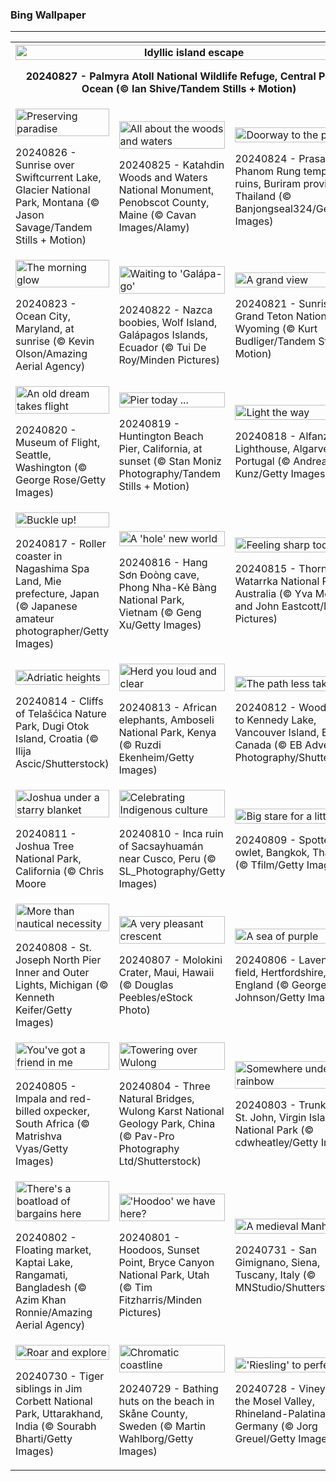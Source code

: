 <h3>
 Bing Wallpaper
</h3>
<hr/>
<table>
<tr>
<th colspan="3">
<img alt="Idyllic island escape" src="https://www.bing.com/th?id=OHR.PalmyraAtoll_EN-US8399787979_UHD.jpg&amp;rf=LaDigue_UHD.jpg&amp;pid=hp&amp;w=3840&amp;h=2160&amp;rs=1&amp;c=4" width="100%"/><p>20240827 - Palmyra Atoll National Wildlife Refuge, Central Pacific Ocean (© Ian Shive/Tandem Stills + Motion)</p></th>
</tr>
<tr>
<td><img alt="Preserving paradise" src="https://www.bing.com/th?id=OHR.SwiftcurrentLake_EN-US8272209593_UHD.jpg&amp;rf=LaDigue_UHD.jpg&amp;pid=hp&amp;w=3840&amp;h=2160&amp;rs=1&amp;c=4" width="100%"/><p>20240826 - Sunrise over Swiftcurrent Lake, Glacier National Park, Montana (© Jason Savage/Tandem Stills + Motion)</p></td>
<td><img alt="All about the woods and waters" src="https://www.bing.com/th?id=OHR.KatahdinWoods_EN-US8182768375_UHD.jpg&amp;rf=LaDigue_UHD.jpg&amp;pid=hp&amp;w=3840&amp;h=2160&amp;rs=1&amp;c=4" width="100%"/><p>20240825 - Katahdin Woods and Waters National Monument, Penobscot County, Maine (© Cavan Images/Alamy)</p></td>
<td><img alt="Doorway to the past" src="https://www.bing.com/th?id=OHR.PrasatPhanom_EN-US7990643175_UHD.jpg&amp;rf=LaDigue_UHD.jpg&amp;pid=hp&amp;w=3840&amp;h=2160&amp;rs=1&amp;c=4" width="100%"/><p>20240824 - Prasat Phanom Rung temple ruins, Buriram province, Thailand (© Banjongseal324/Getty Images)</p></td>
</tr>
<tr>
<td><img alt="The morning glow" src="https://www.bing.com/th?id=OHR.OceanCityMD_EN-US1389904046_UHD.jpg&amp;rf=LaDigue_UHD.jpg&amp;pid=hp&amp;w=3840&amp;h=2160&amp;rs=1&amp;c=4" width="100%"/><p>20240823 - Ocean City, Maryland, at sunrise (© Kevin Olson/Amazing Aerial Agency)</p></td>
<td><img alt="Waiting to 'Galápa-go'" src="https://www.bing.com/th?id=OHR.NazcaBooby_EN-US0971401791_UHD.jpg&amp;rf=LaDigue_UHD.jpg&amp;pid=hp&amp;w=3840&amp;h=2160&amp;rs=1&amp;c=4" width="100%"/><p>20240822 - Nazca boobies, Wolf Island, Galápagos Islands, Ecuador (© Tui De Roy/Minden Pictures)</p></td>
<td><img alt="A grand view" src="https://www.bing.com/th?id=OHR.TetonSunrise_EN-US0849252457_UHD.jpg&amp;rf=LaDigue_UHD.jpg&amp;pid=hp&amp;w=3840&amp;h=2160&amp;rs=1&amp;c=4" width="100%"/><p>20240821 - Sunrise at Grand Teton National Park, Wyoming (© Kurt Budliger/Tandem Stills + Motion)</p></td>
</tr>
<tr>
<td><img alt="An old dream takes flight" src="https://www.bing.com/th?id=OHR.FlightMuseum_EN-US0151236175_UHD.jpg&amp;rf=LaDigue_UHD.jpg&amp;pid=hp&amp;w=3840&amp;h=2160&amp;rs=1&amp;c=4" width="100%"/><p>20240820 - Museum of Flight, Seattle, Washington (© George Rose/Getty Images)</p></td>
<td><img alt="Pier today ..." src="https://www.bing.com/th?id=OHR.HuntingtonBeach_EN-US9892577517_UHD.jpg&amp;rf=LaDigue_UHD.jpg&amp;pid=hp&amp;w=3840&amp;h=2160&amp;rs=1&amp;c=4" width="100%"/><p>20240819 - Huntington Beach Pier, California, at sunset (© Stan Moniz Photography/Tandem Stills + Motion)</p></td>
<td><img alt="Light the way" src="https://www.bing.com/th?id=OHR.AlfanzinaLighthouse_EN-US9545750672_UHD.jpg&amp;rf=LaDigue_UHD.jpg&amp;pid=hp&amp;w=3840&amp;h=2160&amp;rs=1&amp;c=4" width="100%"/><p>20240818 - Alfanzina Lighthouse, Algarve, Portugal (© Andreas Kunz/Getty Images)</p></td>
</tr>
<tr>
<td><img alt="Buckle up!" src="https://www.bing.com/th?id=OHR.JapanRollerCoaster_EN-US9463845683_UHD.jpg&amp;rf=LaDigue_UHD.jpg&amp;pid=hp&amp;w=3840&amp;h=2160&amp;rs=1&amp;c=4" width="100%"/><p>20240817 - Roller coaster in Nagashima Spa Land, Mie prefecture, Japan (© Japanese amateur photographer/Getty Images)</p></td>
<td><img alt="A 'hole' new world" src="https://www.bing.com/th?id=OHR.HangCave_EN-US9374263509_UHD.jpg&amp;rf=LaDigue_UHD.jpg&amp;pid=hp&amp;w=3840&amp;h=2160&amp;rs=1&amp;c=4" width="100%"/><p>20240816 - Hang Sơn Đoòng cave, Phong Nha-Kẻ Bàng National Park, Vietnam (© Geng Xu/Getty Images)</p></td>
<td><img alt="Feeling sharp today" src="https://www.bing.com/th?id=OHR.WatarrkaLizard_EN-US2106702347_UHD.jpg&amp;rf=LaDigue_UHD.jpg&amp;pid=hp&amp;w=3840&amp;h=2160&amp;rs=1&amp;c=4" width="100%"/><p>20240815 - Thorny devil, Watarrka National Park, Australia (© Yva Momatiuk and John Eastcott/Minden Pictures)</p></td>
</tr>
<tr><td><img alt="Adriatic heights" src="https://www.bing.com/th?id=OHR.DugiOtokCroatia_EN-US1981524043_UHD.jpg&amp;rf=LaDigue_UHD.jpg&amp;pid=hp&amp;w=3840&amp;h=2160&amp;rs=1&amp;c=4" width="100%"/><p>20240814 - Cliffs of Telašćica Nature Park, Dugi Otok Island, Croatia (© Ilija Ascic/Shutterstock)</p></td><td><img alt="Herd you loud and clear" src="https://www.bing.com/th?id=OHR.ElephantsAmboseli_EN-US1913542949_UHD.jpg&amp;rf=LaDigue_UHD.jpg&amp;pid=hp&amp;w=3840&amp;h=2160&amp;rs=1&amp;c=4" width="100%"/><p>20240813 - African elephants, Amboseli National Park, Kenya (© Ruzdi Ekenheim/Getty Images)</p></td><td><img alt="The path less taken" src="https://www.bing.com/th?id=OHR.TofinoVancouver_EN-US1466348668_UHD.jpg&amp;rf=LaDigue_UHD.jpg&amp;pid=hp&amp;w=3840&amp;h=2160&amp;rs=1&amp;c=4" width="100%"/><p>20240812 - Wooden path to Kennedy Lake, Vancouver Island, BC, Canada (© EB Adventure Photography/Shutterstock)</p></td></tr><tr><td><img alt="Joshua under a starry blanket" src="https://www.bing.com/th?id=OHR.JoshuaTreeNP_EN-US1399159741_UHD.jpg&amp;rf=LaDigue_UHD.jpg&amp;pid=hp&amp;w=3840&amp;h=2160&amp;rs=1&amp;c=4" width="100%"/><p>20240811 - Joshua Tree National Park, California (© Chris Moore</p></td><td><img alt="Celebrating Indigenous culture" src="https://www.bing.com/th?id=OHR.IncaRuinPeru_EN-US1209778539_UHD.jpg&amp;rf=LaDigue_UHD.jpg&amp;pid=hp&amp;w=3840&amp;h=2160&amp;rs=1&amp;c=4" width="100%"/><p>20240810 - Inca ruin of Sacsayhuamán near Cusco, Peru (© SL_Photography/Getty Images)</p></td><td><img alt="Big stare for a little owl" src="https://www.bing.com/th?id=OHR.SpottedOwlet_EN-US7339417169_UHD.jpg&amp;rf=LaDigue_UHD.jpg&amp;pid=hp&amp;w=3840&amp;h=2160&amp;rs=1&amp;c=4" width="100%"/><p>20240809 - Spotted owlet, Bangkok, Thailand (© Tfilm/Getty Images)</p></td></tr><tr><td><img alt="More than nautical necessity" src="https://www.bing.com/th?id=OHR.MichiganLighthouse_EN-US2082743301_UHD.jpg&amp;rf=LaDigue_UHD.jpg&amp;pid=hp&amp;w=3840&amp;h=2160&amp;rs=1&amp;c=4" width="100%"/><p>20240808 - St. Joseph North Pier Inner and Outer Lights, Michigan (© Kenneth Keifer/Getty Images)</p></td><td><img alt="A very pleasant crescent" src="https://www.bing.com/th?id=OHR.MolokiniHawaii_EN-US7128254175_UHD.jpg&amp;rf=LaDigue_UHD.jpg&amp;pid=hp&amp;w=3840&amp;h=2160&amp;rs=1&amp;c=4" width="100%"/><p>20240807 - Molokini Crater, Maui, Hawaii (© Douglas Peebles/eStock Photo)</p></td><td><img alt="A sea of purple" src="https://www.bing.com/th?id=OHR.HertfordshireLavender_EN-US6911884438_UHD.jpg&amp;rf=LaDigue_UHD.jpg&amp;pid=hp&amp;w=3840&amp;h=2160&amp;rs=1&amp;c=4" width="100%"/><p>20240806 - Lavender field, Hertfordshire, England (© George W Johnson/Getty Images)</p></td></tr><tr><td><img alt="You've got a friend in me" src="https://www.bing.com/th?id=OHR.ImpalaOxpecker_EN-US6835989068_UHD.jpg&amp;rf=LaDigue_UHD.jpg&amp;pid=hp&amp;w=3840&amp;h=2160&amp;rs=1&amp;c=4" width="100%"/><p>20240805 - Impala and red-billed oxpecker, South Africa (© Matrishva Vyas/Getty Images)</p></td><td><img alt="Towering over Wulong" src="https://www.bing.com/th?id=OHR.WulongKarst_EN-US6752358338_UHD.jpg&amp;rf=LaDigue_UHD.jpg&amp;pid=hp&amp;w=3840&amp;h=2160&amp;rs=1&amp;c=4" width="100%"/><p>20240804 - Three Natural Bridges, Wulong Karst National Geology Park, China (© Pav-Pro Photography Ltd/Shutterstock)</p></td><td><img alt="Somewhere under the rainbow" src="https://www.bing.com/th?id=OHR.TrunkBay_EN-US6585719799_UHD.jpg&amp;rf=LaDigue_UHD.jpg&amp;pid=hp&amp;w=3840&amp;h=2160&amp;rs=1&amp;c=4" width="100%"/><p>20240803 - Trunk Bay, St. John, Virgin Islands National Park (© cdwheatley/Getty Images)</p></td></tr><tr><td><img alt="There's a boatload of bargains here" src="https://www.bing.com/th?id=OHR.KaptaiLake_EN-US6490685268_UHD.jpg&amp;rf=LaDigue_UHD.jpg&amp;pid=hp&amp;w=3840&amp;h=2160&amp;rs=1&amp;c=4" width="100%"/><p>20240802 - Floating market, Kaptai Lake, Rangamati, Bangladesh (© Azim Khan Ronnie/Amazing Aerial Agency)</p></td><td><img alt="'Hoodoo' we have here?" src="https://www.bing.com/th?id=OHR.HoodoosBryce_EN-US6434628044_UHD.jpg&amp;rf=LaDigue_UHD.jpg&amp;pid=hp&amp;w=3840&amp;h=2160&amp;rs=1&amp;c=4" width="100%"/><p>20240801 - Hoodoos, Sunset Point, Bryce Canyon National Park, Utah (© Tim Fitzharris/Minden Pictures)</p></td><td><img alt="A medieval Manhattan" src="https://www.bing.com/th?id=OHR.GimignanoTuscany_EN-US6339668180_UHD.jpg&amp;rf=LaDigue_UHD.jpg&amp;pid=hp&amp;w=3840&amp;h=2160&amp;rs=1&amp;c=4" width="100%"/><p>20240731 - San Gimignano, Siena, Tuscany, Italy (© MNStudio/Shutterstock)</p></td></tr><tr><td><img alt="Roar and explore" src="https://www.bing.com/th?id=OHR.CorbettTigers_EN-US6183924498_UHD.jpg&amp;rf=LaDigue_UHD.jpg&amp;pid=hp&amp;w=3840&amp;h=2160&amp;rs=1&amp;c=4" width="100%"/><p>20240730 - Tiger siblings in Jim Corbett National Park, Uttarakhand, India (© Sourabh Bharti/Getty Images)</p></td><td><img alt="Chromatic coastline" src="https://www.bing.com/th?id=OHR.BeachHutsSweden_EN-US6029381108_UHD.jpg&amp;rf=LaDigue_UHD.jpg&amp;pid=hp&amp;w=3840&amp;h=2160&amp;rs=1&amp;c=4" width="100%"/><p>20240729 - Bathing huts on the beach in Skåne County, Sweden (© Martin Wahlborg/Getty Images)</p></td><td><img alt="'Riesling' to perfection" src="https://www.bing.com/th?id=OHR.RhinelandVineyards_EN-US5864380431_UHD.jpg&amp;rf=LaDigue_UHD.jpg&amp;pid=hp&amp;w=3840&amp;h=2160&amp;rs=1&amp;c=4" width="100%"/><p>20240728 - Vineyards in the Mosel Valley, Rhineland-Palatinate, Germany (© Jorg Greuel/Getty Images)</p></td></tr></table>
